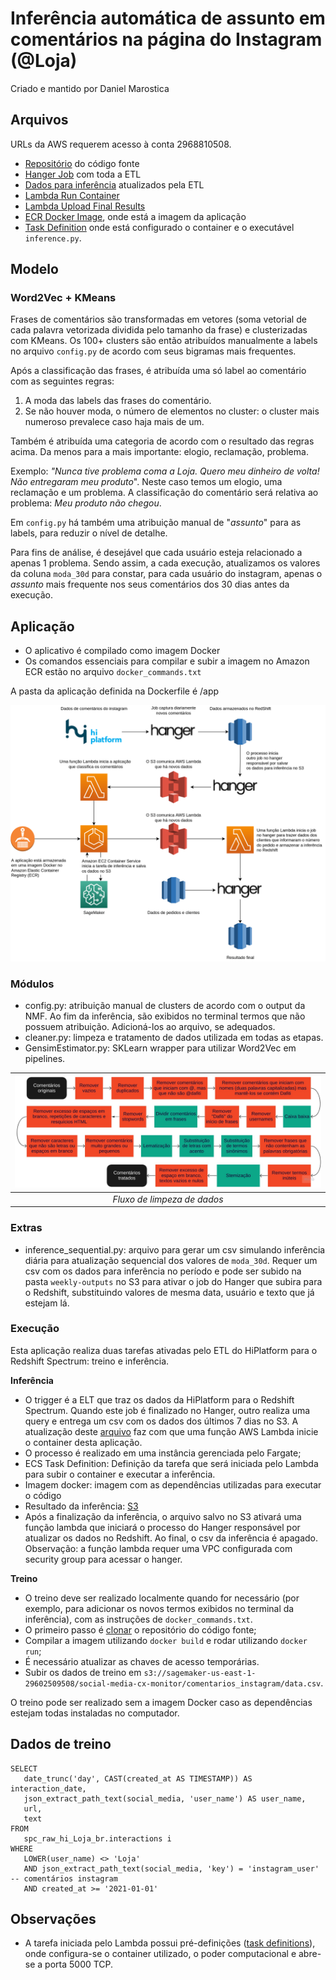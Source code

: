# Inferência automática de assunto em comentários na página do Instagram (@Loja)

Criado e mantido por Daniel Marostica

## Arquivos

URLs da AWS requerem acesso à conta 2968810508.

- [Repositório](https://us-east-1.console.aws.amazon.com/codesuite/codecommit/repositories/cx_social_comments_Loja_br_instagram/browse?region=us-east-1) do código fonte
- [Hanger Job](http://142.98.11.037:8080/hanger/job/view/3210) com toda a ETL
- [Dados para inferência](https://s3.console.aws.amazon.com/s3/object/sagemaker-us-east-1-273573475387?region=us-east-1&prefix=social-media-cx-monitor/Loja_br/comentarios_instagram/data_for_inference.csv) atualizados pela ETL
- [Lambda Run Container](https://us-east-1.console.aws.amazon.com/lambda/home?region=us-east-1#/functions/cx_social_comments_Loja_br_instagram-inference-container)
- [Lambda Upload Final Results](https://us-east-1.console.aws.amazon.com/lambda/home?region=us-east-1#/functions/cx_social_comments_Loja_br_instagram-upload-redshift)
- [ECR Docker Image](https://us-east-1.console.aws.amazon.com/ecr/repositories/private/273573475387/cx_social_comments_Loja_br_instagram?region=us-east-1), onde está a imagem da aplicação
- [Task Definition](https://us-east-1.console.aws.amazon.com/ecs/home?region=us-east-1#/taskDefinitions/cx_social_comments_Loja_br_instagram) onde está configurado o container e o executável `inference.py`.

## Modelo

### Word2Vec + KMeans

Frases de comentários são transformadas em vetores (soma vetorial de cada palavra vetorizada dividida pelo tamanho da frase) e clusterizadas com KMeans. Os 100+ clusters são então atribuídos manualmente a labels no arquivo `config.py` de acordo com seus bigramas mais frequentes.

Após a classificação das frases, é atribuída uma só label ao comentário com as seguintes regras:

1. A moda das labels das frases do comentário.
2. Se não houver moda, o número de elementos no cluster: o cluster mais numeroso prevalece caso haja mais de um.

Também é atribuída uma categoria de acordo com o resultado das regras acima. Da menos para a mais importante: elogio, reclamação, problema.

Exemplo: *"Nunca tive problema coma a Loja. Quero meu dinheiro de volta! Não entregaram meu produto*". Neste caso temos um elogio, uma reclamação e um problema. A classificação do comentário será relativa ao problema: _Meu produto não chegou_.

Em `config.py` há também uma atribuição manual de "_assunto_" para as labels, para reduzir o nível de detalhe.

Para fins de análise, é desejável que cada usuário esteja relacionado a apenas 1 problema. Sendo assim, a cada execução, atualizamos os valores da coluna `moda_30d` para constar, para cada usuário do instagram, apenas o _assunto_ mais frequente nos seus comentários dos 30 dias antes da execução.

## Aplicação

- O aplicativo é compilado como imagem Docker
- Os comandos essenciais para compilar e subir a imagem no Amazon ECR estão no arquivo `docker_commands.txt`

A pasta da aplicação definida na Dockerfile é /app

![Fluxo da aplicação](extra/flow.png)

### Módulos

- config.py: atribuição manual de clusters de acordo com o output da NMF. Ao fim da inferência, são exibidos no terminal termos que não possuem atribuição. Adicioná-los ao arquivo, se adequados.
- cleaner.py: limpeza e tratamento de dados utilizada em todas as etapas.
- GensimEstimator.py: SKLearn wrapper para utilizar Word2Vec em pipelines.

|![Fluxo de limpeza](extra/data_cleaning.jpg)|
|:--:| 
|*Fluxo de limpeza de dados*| 
[//]: # "https://miro.com/welcomeonboard/anF6WGM2ZEFjaFJIeGQxTFI1WXoyY3BnZFdPQU9MRGFNTXp3elM5VG9sS2RWYUZKRDNYSjB3WWx2MFB2V1hJZHwzNDU4NzY0NTIzNzk5NjIzMDE5?share_link_id=826976411143"

### Extras

- inference_sequential.py: arquivo para gerar um csv simulando inferência diária para atualização sequencial dos valores de `moda_30d`. Requer um csv com os dados para inferência no período e pode ser subido na pasta `weekly-outputs` no S3 para ativar o job do Hanger que subira para o Redshift, substituindo valores de mesma data, usuário e texto que já estejam lá.

### Execução
Esta aplicação realiza duas tarefas ativadas pelo ETL do HiPlatform para o Redshift Spectrum: treino e inferência.

**Inferência**

- O trigger é a ELT que traz os dados da HiPlatform para o Redshift Spectrum. Quando este job é finalizado no Hanger, outro realiza uma query e entrega um csv com os dados dos últimos 7 dias no S3. A atualização deste [arquivo](s3://sagemaker-us-east-1-273573475387/social-media-cx-monitor/Loja_br/comentarios_instagram/data_for_inference.csv) faz com que uma função AWS Lambda inicie o container desta aplicação.
- O processo é realizado em uma instância gerenciada pelo Fargate;
- ECS Task Definition: Definição da tarefa que será iniciada pelo Lambda para subir o container e executar a inferência.
- Imagem docker: imagem com as dependências utilizadas para executar o código
- Resultado da inferência: [S3](https://s3.console.aws.amazon.com/s3/buckets/sagemaker-us-east-1-273573475387?region=us-east-1&prefix=social-media-cx-monitor/Loja_br/comentarios_instagram/weekly-outputs/&showversions=false)
- Após a finalização da inferência, o arquivo salvo no S3 ativará uma função lambda que iniciará o processo do Hanger responsável por atualizar os dados no Redshift. Ao final, o csv da inferência é apagado. Observação: a função lambda requer uma VPC configurada com security group para acessar o hanger.

**Treino**

- O treino deve ser realizado localmente quando for necessário (por exemplo, para adicionar os novos termos exibidos no terminal da inferência), com as instruções de `docker_commands.txt`.
- O primeiro passo é [clonar](https://docs.aws.amazon.com/pt_br/codecommit/latest/userguide/setting-up-https-unixes.html) o repositório do código fonte;
- Compilar a imagem utilizando `docker build` e rodar utilizando `docker run`;
- É necessário atualizar as chaves de acesso temporárias.
- Subir os dados de treino em `s3://sagemaker-us-east-1-29602509508/social-media-cx-monitor/comentarios_instagram/data.csv`.

O treino pode ser realizado sem a imagem Docker caso as dependências estejam todas instaladas no computador.

## Dados de treino

```
SELECT
   date_trunc('day', CAST(created_at AS TIMESTAMP)) AS interaction_date,
   json_extract_path_text(social_media, 'user_name') AS user_name,
   url,
   text 
FROM
   spc_raw_hi_Loja_br.interactions i 
WHERE
   LOWER(user_name) <> 'Loja' 
   AND json_extract_path_text(social_media, 'key') = 'instagram_user'     -- comentários instagram
   AND created_at >= '2021-01-01'
```

## Observações

- A tarefa iniciada pelo Lambda possui pré-definições ([task definitions](https://console.aws.amazon.com/ecs/home?region=us-east-1#/taskDefinitions/social-media-cx-monitor-inference/status/ACTIVE)), onde configura-se o container utilizado, o poder computacional e abre-se a porta 5000 TCP.
